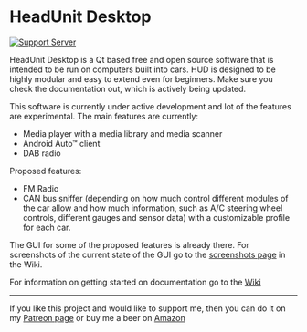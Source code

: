 # HeadUnit Desktop

[![Support Server](https://img.shields.io/discord/591914197219016707.svg?label=Discord&logo=Discord&colorB=7289da&style=for-the-badge)](https://discord.gg/tJXc6eMX)

HeadUnit Desktop is a Qt based free and open source software that is intended to be run on computers built into cars. HUD is designed to be highly modular and easy to extend even for beginners. Make sure you check the documentation out, which is actively being updated.

This software is currently under active development and lot of the features are experimental. The main features are currently:

 - Media player with a media library and media scanner
 - Android Auto™ client
 - DAB radio

Proposed features:

 - FM Radio
 - CAN bus sniffer (depending on how much control different modules of the car allow and how much information, such as A/C steering wheel controls, different gauges and sensor data) with a customizable profile for each car.

The GUI for some of the proposed features is already there. For screenshots of the current state of the GUI go to the [screenshots page](https://github.com/viktorgino/headunit-desktop/wiki/Screenshots) in the Wiki.

For information on getting started on documentation go to the [Wiki](https://github.com/viktorgino/headunit-desktop/wiki)

-------------------

If you like this project and would like to support me, then you can do it on my [Patreon page](https://www.patreon.com/viktorgino) or buy me a beer on [Amazon](http://amzn.eu/3FbYXDC)
